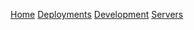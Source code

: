 [Home](index.md) 
[Deployments](deployments.md) 
[Development](development.md) 
[Servers](servers.md) 